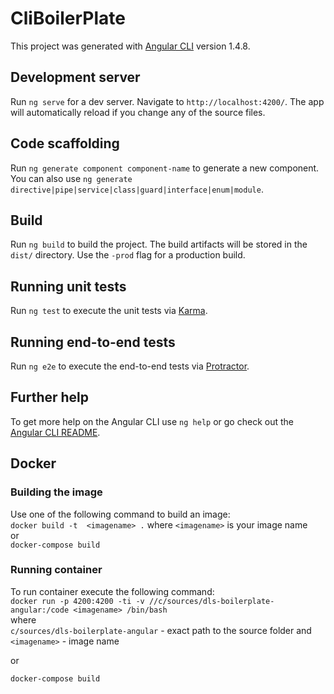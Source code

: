 # CliBoilerPlate

This project was generated with [Angular CLI](https://github.com/angular/angular-cli) version 1.4.8.

## Development server

Run `ng serve` for a dev server. Navigate to `http://localhost:4200/`. The app will automatically reload if you change any of the source files.

## Code scaffolding

Run `ng generate component component-name` to generate a new component. You can also use `ng generate directive|pipe|service|class|guard|interface|enum|module`.

## Build

Run `ng build` to build the project. The build artifacts will be stored in the `dist/` directory. Use the `-prod` flag for a production build.

## Running unit tests

Run `ng test` to execute the unit tests via [Karma](https://karma-runner.github.io).

## Running end-to-end tests

Run `ng e2e` to execute the end-to-end tests via [Protractor](http://www.protractortest.org/).

## Further help

To get more help on the Angular CLI use `ng help` or go check out the [Angular CLI README](https://github.com/angular/angular-cli/blob/master/README.md).

## Docker
### Building the image
Use one of the following command to build an image:<br/>`docker build -t  <imagename> .` where `<imagename>` is your image name<br/>
or<br/>
`docker-compose build`

### Running container

To run container execute the following command:<br/>`docker run -p 4200:4200 -ti -v //c/sources/dls-boilerplate-angular:/code <imagename> /bin/bash`<br/>
where  
`c/sources/dls-boilerplate-angular` - exact path to the source folder and `<imagename>` - image name

or

`docker-compose build`


